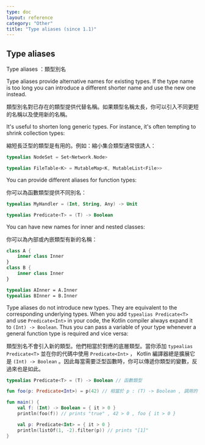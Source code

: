 ```yaml
---
type: doc
layout: reference
category: "Other"
title: "Type aliases (since 1.1)"
---
```


## Type aliases

Type aliases ：類型別名

Type aliases provide alternative names for existing types. If the type name is too long you can introduce a different shorter name and use the new one instead.

類型別名對已存在的類型提供代替名稱。如果類型名稱太長，你可以引入不同更短的名稱以及使用新的名稱。

It's useful to shorten long generic types. For instance, it's often tempting to shrink collection types:

縮短長泛型的類型是有用的。例如：縮小集合類型通常很誘人：

``` kotlin
typealias NodeSet = Set<Network.Node>

typealias FileTable<K> = MutableMap<K, MutableList<File>>
```

You can provide different aliases for function types:

你可以為函數類型提供不同別名：

``` kotlin
typealias MyHandler = (Int, String, Any) -> Unit

typealias Predicate<T> = (T) -> Boolean
```

You can have new names for inner and nested classes:

你可以為內部或內嵌類型有新的名稱：

``` kotlin
class A {
    inner class Inner
}
class B {
    inner class Inner
}

typealias AInner = A.Inner
typealias BInner = B.Inner
```

Type aliases do not introduce new types. They are equivalent to the corresponding underlying types. When you add `typealias Predicate<T>` and use `Predicate<Int>` in your code, the Kotlin compiler always expand it to `(Int) -> Boolean`. Thus you can pass a variable of your type whenever a general function type is required and vice versa:

類型別名不會引入新的類型。他們相當於對應的底層類型。當你添加 `typealias Predicate<T>` 並在你的代碼中使用 `Predicate<Int>` ， Kotlin 編譯器總是擴展它是 `(Int) -> Boolean` 。因此每當需要泛型函數時，你可以傳遞你類型的變數，反過來也是如此。

``` kotlin
typealias Predicate<T> = (T) -> Boolean // 函數類型

fun foo(p: Predicate<Int>) = p(42) // 相當於 p : (T) -> Boolean , 調用的 f(42)

fun main() {
    val f: (Int) -> Boolean = { it > 0 }
    println(foo(f)) // prints "true" , 42 > 0 , foo { it > 0 }

    val p: Predicate<Int> = { it > 0 }
    println(listOf(1, -2).filter(p)) // prints "[1]"
}
```
